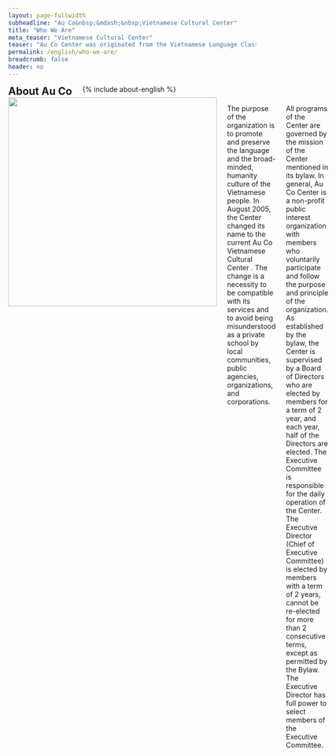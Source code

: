 ```yaml
---
layout: page-fullwidth
subheadline: "Au Co&nbsp;&mdash;&nbsp;Vietnamese Cultural Center"
title: "Who We Are"
meta_teaser: "Vietnamese Cultural Center"
teaser: "Au Co Center was originated from the Vietnamese Language Classes established by the Vietnamese Elderly Mutual Assistant Association of SF (VEMAA) since 1983, one of the first Vietnamese language classes in Northern California . In July 1986, the Center was taken over by volunteer members of Vietnamese Students Association of City College of San Francisco. In November 1988, it was determined that the Center be founded as a non-profit organization under the name Au Co Vietnamese Language School."
permalink: /english/who-we-are/
breadcrumb: false
header: no
---
```

<!--more-->
<div class="row">
<div class="medium-4 medium-push-8 columns">
<h2 style="margin: 0px">About Au Co</h2>
        {% include about-english %}
</div><!-- /.medium-4.columns -->
<div class="medium-8 medium-pull-4 columns" markdown="1">
<img width="424" src="{{ site.urlimg }}seaacc-logo.png">

The purpose of the organization is to promote and preserve the language and the broad-minded, humanity culture of the Vietnamese people. In August 2005, the Center changed its name to the current Au Co Vietnamese Cultural Center . The change is a necessity to be compatible with its services and to avoid being misunderstood as a private school by local communities, public agencies, organizations, and corporations. 

All programs of the Center are governed by the mission of the Center mentioned in its bylaw. In general, Au Co Center is a non-profit public interest organization with members who voluntarily participate and follow the purpose and principle of the organization. As established by the bylaw, the Center is supervised by a Board of Directors who are elected by members for a term of 2 year, and each year, half of the Directors are elected. The Executive Committee is responsible for the daily operation of the Center. The Executive Director (Chief of Executive Committee) is elected by members with a term of 2 years, cannot be re-elected for more than 2 consecutive terms, except as permitted by the Bylaw. The Executive Director has full power to select members of the Executive Committee. 

</div><!-- /.row -->
